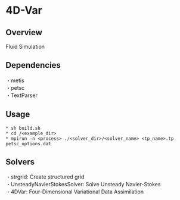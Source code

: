 # 4D-Var
## Overview
Fluid Simulation <br>
## Dependencies
・metis <br>
・petsc <br>
・TextParser
## Usage
    * sh build.sh
    * cd /<example_dir>
    * mpirun -n <process> ./<solver_dir>/<solver_name> <tp_name>.tp petsc_options.dat
## Solvers
・strgrid: Create structured grid <br>
・UnsteadyNavierStokesSolver: Solve Unsteady Navier-Stokes <br>
・4DVar: Four-Dimensional Variational Data Assimilation <br>
